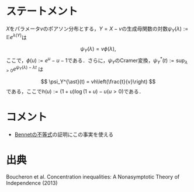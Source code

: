 # ステートメント
$X$をパラメータ$v$のポアソン分布とする，$Y=X-v$の生成母関数の対数$\psi_{Y}(\lambda) :=  \mathbb{E} e^{\lambda (Y)}$は

$$
\psi_{Y} (\lambda) = v\phi(\lambda),
$$
ここで，$\phi(u) := e^u-u-1$である．さらに，$\psi_Y$のCramer変換，$\psi_Y^{\ast}(t) := \sup_{\lambda>0} e^{\psi_Y (\lambda) -\lambda t}$ は

$$
\psi_Y^{\ast}(t) = vh\left(\frac{t}{v}\right)
$$
である，ここで$h(u) := (1+u)\log (1+u) - u (u>0)$である．

# コメント
* [Bennetの不等式](bennett_inequality.md)の証明にこの事実を使える

# 出典
Boucheron et al. Concentration inequalities: A Nonasymptotic Theory of Independence (2013)
